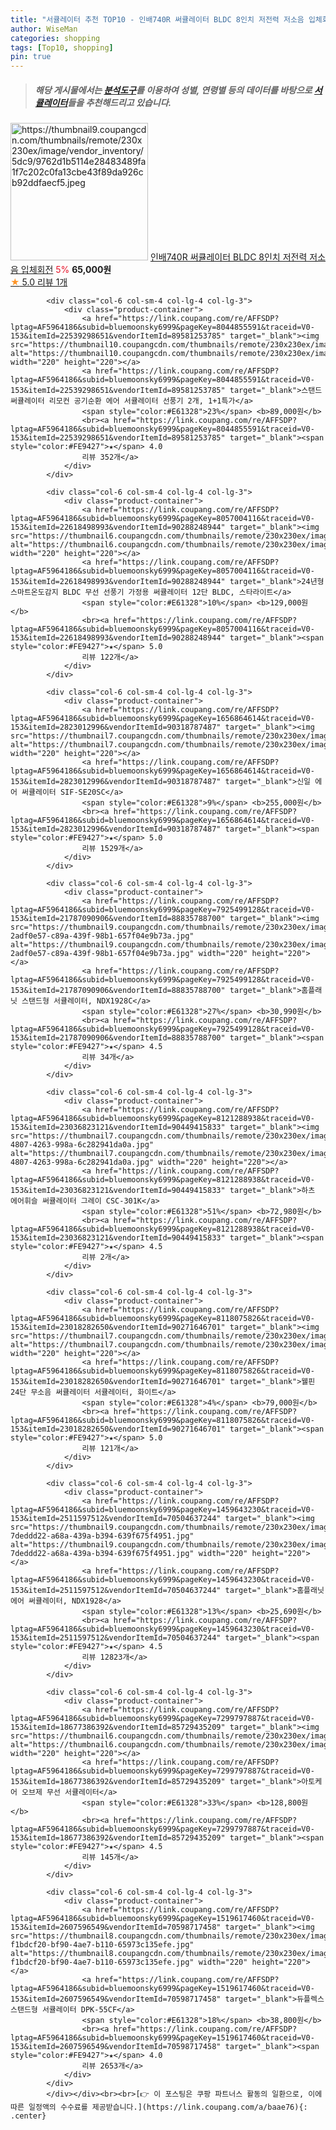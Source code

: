 ```yaml
---
title: "서큘레이터 추천 TOP10 - 인배740R 써큘레이터 BLDC 8인치 저전력 저소음 입체회전"
author: WiseMan
categories: shopping
tags: [Top10, shopping]
pin: true
---
```


> ##### 해당 게시물에서는 [**분석도구**](https://itemscout.io/)를 이용하여 **성별**, **연령별** 등의 데이터를 바탕으로 [**서큘레이터**](https://link.coupang.com/a/baae76)들을 추천해드리고 있습니다.
<div class="container"><div class="row">
            <div class="col-6 col-sm-4 col-lg-4 col-lg-3">
                <div class="product-container">
                    <a href="https://link.coupang.com/re/AFFSDP?lptag=AF5964186&subid=bluemoonsky6999&pageKey=8115336054&traceid=V0-153&itemId=23006695035&vendorItemId=90041855736" target="_blank"><img src="https://thumbnail9.coupangcdn.com/thumbnails/remote/230x230ex/image/vendor_inventory/5dc9/9762d1b5114e28483489fa1f7c202c0fa13cbe43f89da926cb92ddfaecf5.jpeg" alt="https://thumbnail9.coupangcdn.com/thumbnails/remote/230x230ex/image/vendor_inventory/5dc9/9762d1b5114e28483489fa1f7c202c0fa13cbe43f89da926cb92ddfaecf5.jpeg" width="220" height="220"></a>
                    <a href="https://link.coupang.com/re/AFFSDP?lptag=AF5964186&subid=bluemoonsky6999&pageKey=8115336054&traceid=V0-153&itemId=23006695035&vendorItemId=90041855736" target="_blank">인배740R 써큘레이터 BLDC 8인치 저전력 저소음 입체회전</a>
                    <span style="color:#E61328">5%</span> <b>65,000원</b>
                    <br><a href="https://link.coupang.com/re/AFFSDP?lptag=AF5964186&subid=bluemoonsky6999&pageKey=8115336054&traceid=V0-153&itemId=23006695035&vendorItemId=90041855736" target="_blank"><span style="color:#FE9427">★</span> 5.0
                    리뷰 1개</a>
                </div>
            </div>
            
            <div class="col-6 col-sm-4 col-lg-4 col-lg-3">
                <div class="product-container">
                    <a href="https://link.coupang.com/re/AFFSDP?lptag=AF5964186&subid=bluemoonsky6999&pageKey=8044855591&traceid=V0-153&itemId=22539298651&vendorItemId=89581253785" target="_blank"><img src="https://thumbnail10.coupangcdn.com/thumbnails/remote/230x230ex/image/vendor_inventory/4720/987536f1e4cec7bf50119ebe24918b6fe5570aa0d2593ef9e78d6ebc03fb.jpg" alt="https://thumbnail10.coupangcdn.com/thumbnails/remote/230x230ex/image/vendor_inventory/4720/987536f1e4cec7bf50119ebe24918b6fe5570aa0d2593ef9e78d6ebc03fb.jpg" width="220" height="220"></a>
                    <a href="https://link.coupang.com/re/AFFSDP?lptag=AF5964186&subid=bluemoonsky6999&pageKey=8044855591&traceid=V0-153&itemId=22539298651&vendorItemId=89581253785" target="_blank">스탠드 써큘레이터 리모컨 공기순환 에어 서큘레이터 선풍기 2개, 1+1특가</a>
                    <span style="color:#E61328">23%</span> <b>89,000원</b>
                    <br><a href="https://link.coupang.com/re/AFFSDP?lptag=AF5964186&subid=bluemoonsky6999&pageKey=8044855591&traceid=V0-153&itemId=22539298651&vendorItemId=89581253785" target="_blank"><span style="color:#FE9427">★</span> 4.0
                    리뷰 352개</a>
                </div>
            </div>
            
            <div class="col-6 col-sm-4 col-lg-4 col-lg-3">
                <div class="product-container">
                    <a href="https://link.coupang.com/re/AFFSDP?lptag=AF5964186&subid=bluemoonsky6999&pageKey=8057004116&traceid=V0-153&itemId=22618498993&vendorItemId=90288248944" target="_blank"><img src="https://thumbnail6.coupangcdn.com/thumbnails/remote/230x230ex/image/vendor_inventory/e508/1a652a1cf3299c4e48eac40dd835227620d425ff3b9f56411d8bc5358b37.jpg" alt="https://thumbnail6.coupangcdn.com/thumbnails/remote/230x230ex/image/vendor_inventory/e508/1a652a1cf3299c4e48eac40dd835227620d425ff3b9f56411d8bc5358b37.jpg" width="220" height="220"></a>
                    <a href="https://link.coupang.com/re/AFFSDP?lptag=AF5964186&subid=bluemoonsky6999&pageKey=8057004116&traceid=V0-153&itemId=22618498993&vendorItemId=90288248944" target="_blank">24년형 스마트온도감지 BLDC 무선 선풍기 가정용 써큘레이터 12단 BLDC, 스타라이트</a>
                    <span style="color:#E61328">10%</span> <b>129,000원</b>
                    <br><a href="https://link.coupang.com/re/AFFSDP?lptag=AF5964186&subid=bluemoonsky6999&pageKey=8057004116&traceid=V0-153&itemId=22618498993&vendorItemId=90288248944" target="_blank"><span style="color:#FE9427">★</span> 5.0
                    리뷰 122개</a>
                </div>
            </div>
            
            <div class="col-6 col-sm-4 col-lg-4 col-lg-3">
                <div class="product-container">
                    <a href="https://link.coupang.com/re/AFFSDP?lptag=AF5964186&subid=bluemoonsky6999&pageKey=1656864614&traceid=V0-153&itemId=2823012996&vendorItemId=90318787487" target="_blank"><img src="https://thumbnail7.coupangcdn.com/thumbnails/remote/230x230ex/image/vendor_inventory/0c8e/eafb6ee4eb30fe30754a7e332bffdc250db3c2b7eabcf6c24ceb16097ba7.jpg" alt="https://thumbnail7.coupangcdn.com/thumbnails/remote/230x230ex/image/vendor_inventory/0c8e/eafb6ee4eb30fe30754a7e332bffdc250db3c2b7eabcf6c24ceb16097ba7.jpg" width="220" height="220"></a>
                    <a href="https://link.coupang.com/re/AFFSDP?lptag=AF5964186&subid=bluemoonsky6999&pageKey=1656864614&traceid=V0-153&itemId=2823012996&vendorItemId=90318787487" target="_blank">신일 에어 써큘레이터 SIF-SE20SC</a>
                    <span style="color:#E61328">9%</span> <b>255,000원</b>
                    <br><a href="https://link.coupang.com/re/AFFSDP?lptag=AF5964186&subid=bluemoonsky6999&pageKey=1656864614&traceid=V0-153&itemId=2823012996&vendorItemId=90318787487" target="_blank"><span style="color:#FE9427">★</span> 5.0
                    리뷰 1529개</a>
                </div>
            </div>
            
            <div class="col-6 col-sm-4 col-lg-4 col-lg-3">
                <div class="product-container">
                    <a href="https://link.coupang.com/re/AFFSDP?lptag=AF5964186&subid=bluemoonsky6999&pageKey=7925499128&traceid=V0-153&itemId=21787090906&vendorItemId=88835788700" target="_blank"><img src="https://thumbnail9.coupangcdn.com/thumbnails/remote/230x230ex/image/retail/images/2730705606107395-2adf0e57-c89a-439f-98b1-657f04e9b73a.jpg" alt="https://thumbnail9.coupangcdn.com/thumbnails/remote/230x230ex/image/retail/images/2730705606107395-2adf0e57-c89a-439f-98b1-657f04e9b73a.jpg" width="220" height="220"></a>
                    <a href="https://link.coupang.com/re/AFFSDP?lptag=AF5964186&subid=bluemoonsky6999&pageKey=7925499128&traceid=V0-153&itemId=21787090906&vendorItemId=88835788700" target="_blank">홈플래닛 스탠드형 서큘레이터, NDX1928C</a>
                    <span style="color:#E61328">27%</span> <b>30,990원</b>
                    <br><a href="https://link.coupang.com/re/AFFSDP?lptag=AF5964186&subid=bluemoonsky6999&pageKey=7925499128&traceid=V0-153&itemId=21787090906&vendorItemId=88835788700" target="_blank"><span style="color:#FE9427">★</span> 4.5
                    리뷰 34개</a>
                </div>
            </div>
            
            <div class="col-6 col-sm-4 col-lg-4 col-lg-3">
                <div class="product-container">
                    <a href="https://link.coupang.com/re/AFFSDP?lptag=AF5964186&subid=bluemoonsky6999&pageKey=8121288938&traceid=V0-153&itemId=23036823121&vendorItemId=90449415833" target="_blank"><img src="https://thumbnail7.coupangcdn.com/thumbnails/remote/230x230ex/image/retail/images/2024/06/25/16/3/0da77e7f-4807-4263-998a-6c282941da0a.jpg" alt="https://thumbnail7.coupangcdn.com/thumbnails/remote/230x230ex/image/retail/images/2024/06/25/16/3/0da77e7f-4807-4263-998a-6c282941da0a.jpg" width="220" height="220"></a>
                    <a href="https://link.coupang.com/re/AFFSDP?lptag=AF5964186&subid=bluemoonsky6999&pageKey=8121288938&traceid=V0-153&itemId=23036823121&vendorItemId=90449415833" target="_blank">하츠 에어휘슬 써큘레이터 그레이 CSC-301K</a>
                    <span style="color:#E61328">51%</span> <b>72,980원</b>
                    <br><a href="https://link.coupang.com/re/AFFSDP?lptag=AF5964186&subid=bluemoonsky6999&pageKey=8121288938&traceid=V0-153&itemId=23036823121&vendorItemId=90449415833" target="_blank"><span style="color:#FE9427">★</span> 4.5
                    리뷰 2개</a>
                </div>
            </div>
            
            <div class="col-6 col-sm-4 col-lg-4 col-lg-3">
                <div class="product-container">
                    <a href="https://link.coupang.com/re/AFFSDP?lptag=AF5964186&subid=bluemoonsky6999&pageKey=8118075826&traceid=V0-153&itemId=23018282650&vendorItemId=90271646701" target="_blank"><img src="https://thumbnail7.coupangcdn.com/thumbnails/remote/230x230ex/image/vendor_inventory/f763/b9b69c9edc4f0dc45e4db3e8462158047d2ceaace222e22f25ec49965ef2.jpg" alt="https://thumbnail7.coupangcdn.com/thumbnails/remote/230x230ex/image/vendor_inventory/f763/b9b69c9edc4f0dc45e4db3e8462158047d2ceaace222e22f25ec49965ef2.jpg" width="220" height="220"></a>
                    <a href="https://link.coupang.com/re/AFFSDP?lptag=AF5964186&subid=bluemoonsky6999&pageKey=8118075826&traceid=V0-153&itemId=23018282650&vendorItemId=90271646701" target="_blank">웰핀 24단 무소음 써큘레이터 서큘레이터, 화이트</a>
                    <span style="color:#E61328">4%</span> <b>79,000원</b>
                    <br><a href="https://link.coupang.com/re/AFFSDP?lptag=AF5964186&subid=bluemoonsky6999&pageKey=8118075826&traceid=V0-153&itemId=23018282650&vendorItemId=90271646701" target="_blank"><span style="color:#FE9427">★</span> 5.0
                    리뷰 121개</a>
                </div>
            </div>
            
            <div class="col-6 col-sm-4 col-lg-4 col-lg-3">
                <div class="product-container">
                    <a href="https://link.coupang.com/re/AFFSDP?lptag=AF5964186&subid=bluemoonsky6999&pageKey=1459643230&traceid=V0-153&itemId=2511597512&vendorItemId=70504637244" target="_blank"><img src="https://thumbnail9.coupangcdn.com/thumbnails/remote/230x230ex/image/retail/images/156170046777729-7deddd22-a68a-439a-b394-639f675f4951.jpg" alt="https://thumbnail9.coupangcdn.com/thumbnails/remote/230x230ex/image/retail/images/156170046777729-7deddd22-a68a-439a-b394-639f675f4951.jpg" width="220" height="220"></a>
                    <a href="https://link.coupang.com/re/AFFSDP?lptag=AF5964186&subid=bluemoonsky6999&pageKey=1459643230&traceid=V0-153&itemId=2511597512&vendorItemId=70504637244" target="_blank">홈플래닛 에어 써큘레이터, NDX1928</a>
                    <span style="color:#E61328">13%</span> <b>25,690원</b>
                    <br><a href="https://link.coupang.com/re/AFFSDP?lptag=AF5964186&subid=bluemoonsky6999&pageKey=1459643230&traceid=V0-153&itemId=2511597512&vendorItemId=70504637244" target="_blank"><span style="color:#FE9427">★</span> 4.5
                    리뷰 12823개</a>
                </div>
            </div>
            
            <div class="col-6 col-sm-4 col-lg-4 col-lg-3">
                <div class="product-container">
                    <a href="https://link.coupang.com/re/AFFSDP?lptag=AF5964186&subid=bluemoonsky6999&pageKey=7299797887&traceid=V0-153&itemId=18677386392&vendorItemId=85729435209" target="_blank"><img src="https://thumbnail6.coupangcdn.com/thumbnails/remote/230x230ex/image/vendor_inventory/6de9/f6a317d52bee76da204c9e7d704cf448abe764c5a2b7b6f150807a28fdd6.png" alt="https://thumbnail6.coupangcdn.com/thumbnails/remote/230x230ex/image/vendor_inventory/6de9/f6a317d52bee76da204c9e7d704cf448abe764c5a2b7b6f150807a28fdd6.png" width="220" height="220"></a>
                    <a href="https://link.coupang.com/re/AFFSDP?lptag=AF5964186&subid=bluemoonsky6999&pageKey=7299797887&traceid=V0-153&itemId=18677386392&vendorItemId=85729435209" target="_blank">아토케어 오브제 무선 서큘레이터</a>
                    <span style="color:#E61328">33%</span> <b>128,800원</b>
                    <br><a href="https://link.coupang.com/re/AFFSDP?lptag=AF5964186&subid=bluemoonsky6999&pageKey=7299797887&traceid=V0-153&itemId=18677386392&vendorItemId=85729435209" target="_blank"><span style="color:#FE9427">★</span> 4.5
                    리뷰 145개</a>
                </div>
            </div>
            
            <div class="col-6 col-sm-4 col-lg-4 col-lg-3">
                <div class="product-container">
                    <a href="https://link.coupang.com/re/AFFSDP?lptag=AF5964186&subid=bluemoonsky6999&pageKey=1519617460&traceid=V0-153&itemId=2607596549&vendorItemId=70598717458" target="_blank"><img src="https://thumbnail8.coupangcdn.com/thumbnails/remote/230x230ex/image/retail/images/4866027031819927-f1bdcf20-bf90-4ae7-b110-65973c135efe.jpg" alt="https://thumbnail8.coupangcdn.com/thumbnails/remote/230x230ex/image/retail/images/4866027031819927-f1bdcf20-bf90-4ae7-b110-65973c135efe.jpg" width="220" height="220"></a>
                    <a href="https://link.coupang.com/re/AFFSDP?lptag=AF5964186&subid=bluemoonsky6999&pageKey=1519617460&traceid=V0-153&itemId=2607596549&vendorItemId=70598717458" target="_blank">듀플렉스 스탠드형 서큘레이터 DPK-55CF</a>
                    <span style="color:#E61328">18%</span> <b>38,800원</b>
                    <br><a href="https://link.coupang.com/re/AFFSDP?lptag=AF5964186&subid=bluemoonsky6999&pageKey=1519617460&traceid=V0-153&itemId=2607596549&vendorItemId=70598717458" target="_blank"><span style="color:#FE9427">★</span> 4.0
                    리뷰 2653개</a>
                </div>
            </div>
            </div></div><br><br>[👉 이 포스팅은 쿠팡 파트너스 활동의 일환으로, 이에 따른 일정액의 수수료를 제공받습니다.](https://link.coupang.com/a/baae76){: .center}